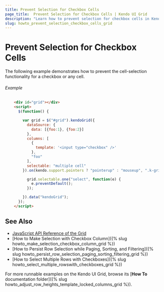 ```yaml
---
title: Prevent Selection for Checkbox Cells
page_title:  Prevent Selection for Checkbox Cells | Kendo UI Grid
description: "Learn how to prevent selection for checkbox cells in Kendo UI Grid."
slug: howto_prevent_selection_checkbox_cells_grid
---
```


# Prevent Selection for Checkbox Cells

The following example demonstrates how to prevent the cell-selection functionality for a checkbox or any cell.

###### Example

```html
    <div id="grid"></div>
    <script>
      $(function() {

        var grid = $("#grid").kendoGrid({
          dataSource: {
            data: [{foo:1}, {foo:2}]
          },
          columns: [
            {
              template: '<input type="checkbox" />'
            },
            "foo"
          ],
          selectable: "multiple cell"
        }).on(kendo.support.pointers ? "pointerup" : "mouseup", ".k-grid-content tr > td:first-child", function () {

          grid.selectable.one("select", function(e) {
            e.preventDefault();
          });

        }).data("kendoGrid");
      });
    </script>
```

## See Also

* [JavaScript API Reference of the Grid](/api/javascript/ui/grid)
* [How to Make Selection with Checkbox Column]({% slug howto_make_selection_checkbox_column_grid %})
* [How to Persist Row Selection while Paging, Sorting, and Filtering]({% slug howto_persist_row_selection_paging_sorting_filtering_grid %})
* [How to Select Multiple Rows with Checkboxes]({% slug howto_select_multiple_rowswith_checkboxes_grid %})

For more runnable examples on the Kendo UI Grid, browse its [**How To** documentation folder]({% slug howto_adjust_row_heights_template_locked_columns_grid %}).
